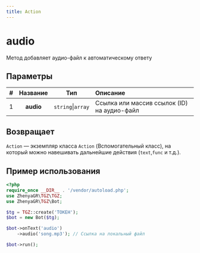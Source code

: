 ```yaml
---
title: Action
---
```


# audio
Метод добавляет аудио-файл к автоматическому ответу

## Параметры

| # | Название  |        Тип        | Описание                                    |
|:-:|:---------:|:-----------------:|:--------------------------------------------|
| 1 | **audio** | `string`\|`array` | Ссылка или массив ссылок (ID) на аудио-файл |

## Возвращает

`Action` — экземпляр класса `Action` (Вспомогательный класс), на который можно навешивать дальнейшие действия (`text`,`func` и т.д.).

## Пример использования

```php
<?php
require_once __DIR__ . '/vendor/autoload.php';
use ZhenyaGR\TGZ\TGZ;
use ZhenyaGR\TGZ\Bot;

$tg = TGZ::create('ТОКЕН');
$bot = new Bot($tg);

$bot->onText('audio')
    ->audio('song.mp3'); // Ссылка на локальный файл

$bot->run();
```